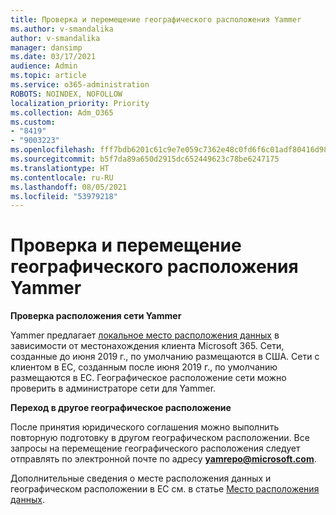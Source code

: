 ```yaml
---
title: Проверка и перемещение географического расположения Yammer
ms.author: v-smandalika
author: v-smandalika
manager: dansimp
ms.date: 03/17/2021
audience: Admin
ms.topic: article
ms.service: o365-administration
ROBOTS: NOINDEX, NOFOLLOW
localization_priority: Priority
ms.collection: Adm_O365
ms.custom:
- "8419"
- "9003223"
ms.openlocfilehash: fff7bdb6201c61c9e7e059c7362e48c0fd6f6c01adf80416d98fd0eb23c36c8a
ms.sourcegitcommit: b5f7da89a650d2915dc652449623c78be6247175
ms.translationtype: HT
ms.contentlocale: ru-RU
ms.lasthandoff: 08/05/2021
ms.locfileid: "53979218"
---
```

# <a name="checking-and-moving-yammer-geo"></a>Проверка и перемещение географического расположения Yammer

**Проверка расположения сети Yammer**

Yammer предлагает [локальное место расположения данных](https://docs.microsoft.com/yammer/manage-security-and-compliance/data-residency) в зависимости от местонахождения клиента Microsoft 365. Сети, созданные до июня 2019 г., по умолчанию размещаются в США. Сети с клиентом в ЕС, созданным после июня 2019 г., по умолчанию размещаются в ЕС. Географическое расположение сети можно проверить в администраторе сети для Yammer.

**Переход в другое географическое расположение**

После принятия юридического соглашения можно выполнить повторную подготовку в другом географическом расположении. Все запросы на перемещение географического расположения следует отправлять по электронной почте по адресу **yamrepo@microsoft.com**.

Дополнительные сведения о месте расположения данных и географическом расположении в ЕС см. в статье [Место расположения данных](https://docs.microsoft.com/yammer/manage-security-and-compliance/data-residency).
